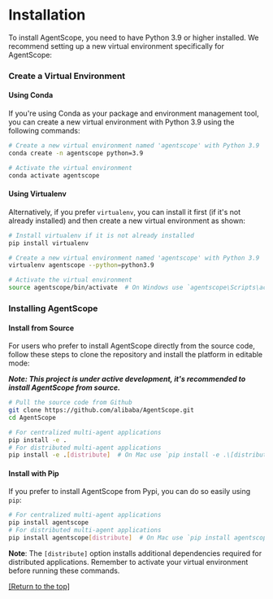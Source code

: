 # Installation

To install AgentScope, you need to have Python 3.9 or higher installed. We recommend setting up a new virtual environment specifically for AgentScope:

### Create a Virtual Environment

#### Using Conda

If you're using Conda as your package and environment management tool, you can create a new virtual environment with Python 3.9 using the following commands:

```bash
# Create a new virtual environment named 'agentscope' with Python 3.9
conda create -n agentscope python=3.9

# Activate the virtual environment
conda activate agentscope
```

#### Using Virtualenv

Alternatively, if you prefer `virtualenv`, you can install it first (if it's not already installed) and then create a new virtual environment as shown:

```bash
# Install virtualenv if it is not already installed
pip install virtualenv

# Create a new virtual environment named 'agentscope' with Python 3.9
virtualenv agentscope --python=python3.9

# Activate the virtual environment
source agentscope/bin/activate  # On Windows use `agentscope\Scripts\activate`
```

### Installing AgentScope

#### Install from Source

For users who prefer to install AgentScope directly from the source code, follow these steps to clone the repository and install the platform in editable mode:

**_Note: This project is under active development, it's recommended to install AgentScope from source._**

```bash
# Pull the source code from Github
git clone https://github.com/alibaba/AgentScope.git
cd AgentScope

# For centralized multi-agent applications
pip install -e .
# For distributed multi-agent applications
pip install -e .[distribute]  # On Mac use `pip install -e .\[distribute\]`
```

#### Install with Pip

If you prefer to install AgentScope from Pypi, you can do so easily using `pip`:

```bash
# For centralized multi-agent applications
pip install agentscope
# For distributed multi-agent applications
pip install agentscope[distribute]  # On Mac use `pip install agentscope\[distribute\]`
```



**Note**: The `[distribute]` option installs additional dependencies required for distributed applications. Remember to activate your virtual environment before running these commands.



[[Return to the top]](#installation)